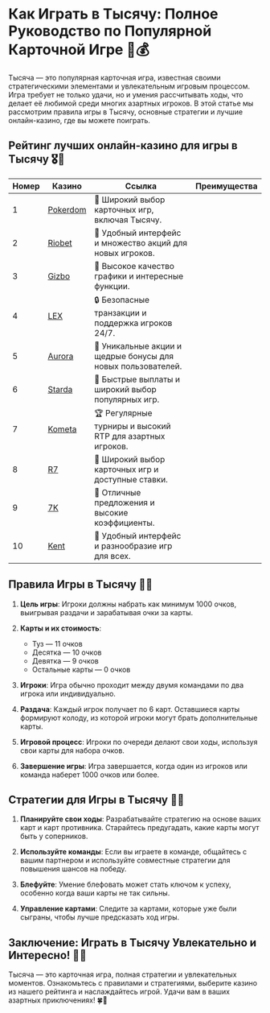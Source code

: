 # Как Играть в Тысячу: Полное Руководство по Популярной Карточной Игре 🎴💰

Тысяча — это популярная карточная игра, известная своими стратегическими элементами и увлекательным игровым процессом. Игра требует не только удачи, но и умения рассчитывать ходы, что делает её любимой среди многих азартных игроков. В этой статье мы рассмотрим правила игры в Тысячу, основные стратегии и лучшие онлайн-казино, где вы можете поиграть.

## Рейтинг лучших онлайн-казино для игры в Тысячу 🎖️🌟

| Номер | Казино                 | Ссылка | Преимущества                                            |
|-------|------------------------|--------|--------------------------------------------------------|
| 1     | [Pokerdom](https://brandplay.link/4k77v2yx) | 🎉 Широкий выбор карточных игр, включая Тысячу.    |
| 2     | [Riobet](https://brandplay.link/7xBLTPyj) | 🤑 Удобный интерфейс и множество акций для новых игроков. |
| 3     | [Gizbo](https://brandplay.link/bprXw4YV) | 🌟 Высокое качество графики и интересные функции. |
| 4     | [LEX](https://brandplay.link/zW4hdDFV) | 🔒 Безопасные транзакции и поддержка игроков 24/7.     |
| 5     | [Aurora](https://10trafic-stat2.com/click/668546556bcc6313411604bd/6766/13032/subaccount) | 💎 Уникальные акции и щедрые бонусы для новых пользователей. |
| 6     | [Starda](https://brandplay.link/fB7xwRFL) | 🚀 Быстрые выплаты и широкий выбор популярных игр.      |
| 7     | [Kometa](https://brandplay.link/8ZymQJV8) | 🏆 Регулярные турниры и высокий RTP для азартных игроков. |
| 8     | [R7](https://brandplay.link/bMd3Yjsw) | 🎲 Широкий выбор карточных игр и доступные ставки.          |
| 9     | [7K](https://brandplay.link/BvQyFShp) | 🎊 Отличные предложения и высокие коэффициенты.          |
| 10    | [Kent](https://brandplay.link/Fv2WP3js) | 🎁 Удобный интерфейс и разнообразие игр для всех.       |

## Правила Игры в Тысячу 📜🎲

1. **Цель игры**: Игроки должны набрать как минимум 1000 очков, выигрывая раздачи и зарабатывая очки за карты. 

2. **Карты и их стоимость**:
   - Туз — 11 очков
   - Десятка — 10 очков
   - Девятка — 9 очков
   - Остальные карты — 0 очков

3. **Игроки**: Игра обычно проходит между двумя командами по два игрока или индивидуально.

4. **Раздача**: Каждый игрок получает по 6 карт. Оставшиеся карты формируют колоду, из которой игроки могут брать дополнительные карты.

5. **Игровой процесс**: Игроки по очереди делают свои ходы, используя свои карты для набора очков. 

6. **Завершение игры**: Игра завершается, когда один из игроков или команда наберет 1000 очков или более.

## Стратегии для Игры в Тысячу 🧠🎯

1. **Планируйте свои ходы**: Разрабатывайте стратегию на основе ваших карт и карт противника. Старайтесь предугадать, какие карты могут быть у соперников.

2. **Используйте команды**: Если вы играете в команде, общайтесь с вашим партнером и используйте совместные стратегии для повышения шансов на победу.

3. **Блефуйте**: Умение блефовать может стать ключом к успеху, особенно когда ваши карты не так сильны.

4. **Управление картами**: Следите за картами, которые уже были сыграны, чтобы лучше предсказать ход игры.

## Заключение: Играть в Тысячу Увлекательно и Интересно! 🌟🎉

Тысяча — это карточная игра, полная стратегии и увлекательных моментов. Ознакомьтесь с правилами и стратегиями, выберите казино из нашего рейтинга и наслаждайтесь игрой. Удачи вам в ваших азартных приключениях! 🍀🎲

